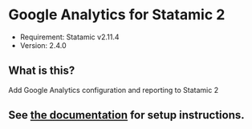 # Google Analytics for Statamic 2
- Requirement: Statamic v2.11.4
- Version: 2.4.0

## What is this?
Add Google Analytics configuration and reporting to Statamic 2

## See [the documentation](https://statamic.com/marketplace/addons/google-analytics/docs) for setup instructions.

